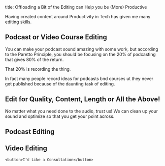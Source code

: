 title: Offloading a Bit of the Editing can Help you be (More) Productive

Having created content around Productivity in Tech has given me many editing
skills.

## Podcast or Video Course Editing
You can make your podcast sound amazing with some work, but according to the
Paretto Principle, you should be focusing on the 20% of podcasting that gives
80% of the return. 

That 20% is recording the thing. 

In fact many people record ideas for podcasts bnd courses ut they never get published
because of the daunting task of editing. 


## Edit for Quality, Content, Length or All the Above!
No matter what you need done to the audio, trust us! We can clean up your sound
and optimize so that you get your point across. 

<div class="card-deck">
  <div class="card">
    <h2 class="card-title">Podcast Editing</h2>
    <i class="fas fa-microphone-alt"></i>
  </div>

  <div class="card">
    <h2 class="card-title">Video Editing</h2>
    <i class="fas fa-microphone-alt"></i>
  </div>
  </div>
  
    <button>I'd Like a Consultation</button> 

